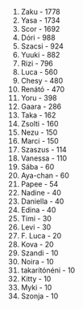 1. Zaku - 1778
2. Yasa - 1734
3. Scor - 1692
4. Dóri - 988
5. Szacsi - 924
6. Yuuki - 882
7. Rizi - 796
8. Luca - 560
9. Chesy - 480
10. Renátó - 470
11. Yoru - 398
12. Gaara - 286
13. Taka - 162
14. Zsolti - 160
15. Nezu - 150
15. Marci - 150
16. Szaszus - 114
17. Vanessa - 110
18. Sába - 60
18. Aya-chan - 60
19. Papee - 54
20. Nadine - 40
20. Daniella - 40
20. Edina - 40
21. Timi - 30
21. Levi - 30
22. F. Luca - 20
22. Kova - 20
23. Szandi - 10
23. Noira - 10
23. takarítónéni - 10
23. Kitty - 10
23. Myki - 10
23. Szonja - 10
